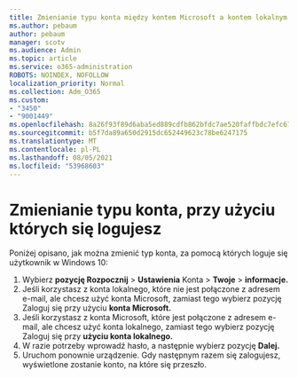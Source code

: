 ```yaml
---
title: Zmienianie typu konta między kontem Microsoft a kontem lokalnym
ms.author: pebaum
author: pebaum
manager: scotv
ms.audience: Admin
ms.topic: article
ms.service: o365-administration
ROBOTS: NOINDEX, NOFOLLOW
localization_priority: Normal
ms.collection: Adm_O365
ms.custom:
- "3450"
- "9001449"
ms.openlocfilehash: 8a26f93f89d6aba5ed889cdfb862bfdc7ae520faffbdc7efc6778a38c8ba12af
ms.sourcegitcommit: b5f7da89a650d2915dc652449623c78be6247175
ms.translationtype: MT
ms.contentlocale: pl-PL
ms.lasthandoff: 08/05/2021
ms.locfileid: "53968603"
---
```

# <a name="change-the-account-type-that-you-sign-in-with"></a>Zmienianie typu konta, przy użyciu których się logujesz

Poniżej opisano, jak można zmienić typ konta, za pomocą których loguje się użytkownik w Windows 10:

1. Wybierz **pozycję Rozpocznij**  >  **Ustawienia** Konta  >  **Twoje**  >  **informacje.**
2. Jeśli korzystasz z konta lokalnego, które nie jest połączone z adresem e-mail, ale chcesz użyć konta Microsoft, zamiast tego wybierz pozycję Zaloguj się przy użyciu **konta Microsoft.**
3. Jeśli korzystasz z konta Microsoft, które jest połączone z adresem e-mail, ale chcesz użyć konta lokalnego, zamiast tego wybierz pozycję Zaloguj się przy **użyciu konta lokalnego.**
4. W razie potrzeby wprowadź hasło, a następnie wybierz pozycję **Dalej.**
5. Uruchom ponownie urządzenie. Gdy następnym razem się zalogujesz, wyświetlone zostanie konto, na które się przeszło.